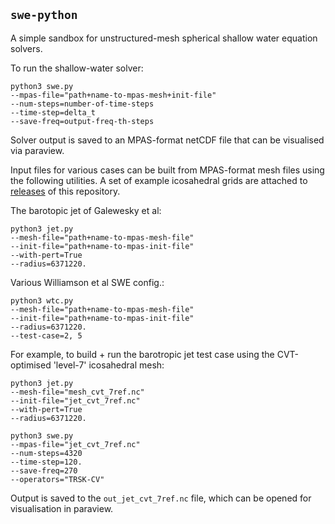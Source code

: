 ## `swe-python`

A simple sandbox for unstructured-mesh spherical shallow water equation solvers.

To run the shallow-water solver:

    python3 swe.py 
    --mpas-file="path+name-to-mpas-mesh+init-file"
    --num-steps=number-of-time-steps
    --time-step=delta_t
    --save-freq=output-freq-th-steps

Solver output is saved to an MPAS-format netCDF file that can be visualised via
paraview.

Input files for various cases can be built from MPAS-format mesh files using the 
following utilities. A set of example icosahedral grids are attached to 
[releases](https://github.com/dengwirda/swe-python/releases) of this repository. 

The barotopic jet of Galewesky et al:

    python3 jet.py
    --mesh-file="path+name-to-mpas-mesh-file"
    --init-file="path+name-to-mpas-init-file"
    --with-pert=True
    --radius=6371220.

Various Williamson et al SWE config.:

    python3 wtc.py
    --mesh-file="path+name-to-mpas-mesh-file"
    --init-file="path+name-to-mpas-init-file"
    --radius=6371220.
    --test-case=2, 5

For example, to build + run the barotropic jet test case using the CVT-optimised 
'level-7' icosahedral mesh:

    python3 jet.py
    --mesh-file="mesh_cvt_7ref.nc"
    --init-file="jet_cvt_7ref.nc"
    --with-pert=True
    --radius=6371220.

    python3 swe.py
    --mpas-file="jet_cvt_7ref.nc"
    --num-steps=4320
    --time-step=120.
    --save-freq=270
    --operators="TRSK-CV"

Output is saved to the `out_jet_cvt_7ref.nc` file, which can be opened for visualisation 
in paraview.
